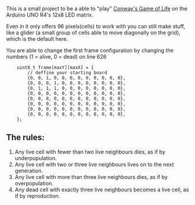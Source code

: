 This is a small project to be a able to "play" [Conway's Game of Life](https://en.wikipedia.org/wiki/Conway%27s_Game_of_Life) on the Arduino UNO R4's 12x8 LED matrix.

Even in it only offers 96 pixels(cells) to work with you can still make stuff, like a glider (a small group of cells able to move diagonally on the grid), which is the default here.


You are able to change the first frame configuration by changing the numbers (1 = alive, 0 = dead) on line 626
```
    uint8_t frame[maxY][maxX] = {
        // deffine your starting board
        {0, 0, 1, 0, 0, 0, 0, 0, 0, 0, 0, 0},
        {0, 0, 0, 1, 0, 0, 0, 0, 0, 0, 0, 0},
        {0, 1, 1, 1, 0, 0, 0, 0, 0, 0, 0, 0},
        {0, 0, 0, 0, 0, 0, 0, 0, 0, 0, 0, 0},
        {0, 0, 0, 0, 0, 0, 0, 0, 0, 0, 0, 0},
        {0, 0, 0, 0, 0, 0, 0, 0, 0, 0, 0, 0},
        {0, 0, 0, 0, 0, 0, 0, 0, 0, 0, 0, 0},
        {0, 0, 0, 0, 0, 0, 0, 0, 0, 0, 0, 0},
    };
```

## The rules:
1. Any live cell with fewer than two live neighbours dies, as if by underpopulation.
2. Any live cell with two or three live neighbours lives on to the next generation.
3. Any live cell with more than three live neighbours dies, as if by overpopulation.
4. Any dead cell with exactly three live neighbours becomes a live cell, as if by reproduction.